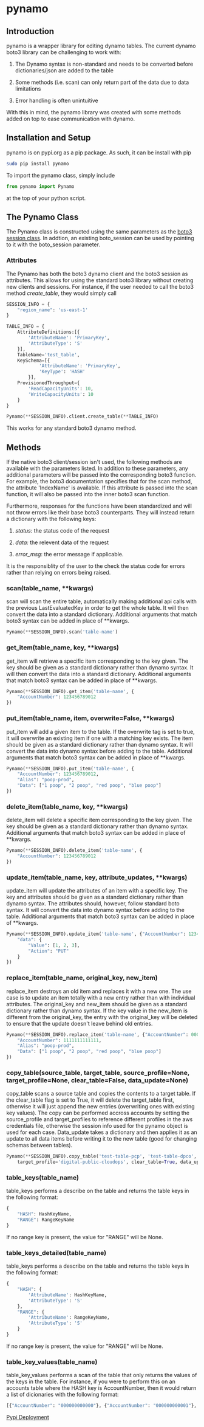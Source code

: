 # pynamo

## Introduction

pynamo is a wrapper library for editing dynamo tables.  The current dynamo boto3 library can be challenging to work with:

1) The Dynamo syntax is non-standard and needs to be converted before dictionaries/json are added to the table

2) Some methods (i.e. scan) can only return part of the data due to data limitations

3) Error handling is often unintuitive

With this in mind, the pynamo library was created with some methods added on top to ease communication with dynamo.

## Installation and Setup

pynamo is on pypi.org as a pip package.  As such, it can be install with pip

```bash
sudo pip install pynamo
```

To import the pynamo class, simply include

```python
from pynamo import Pynamo
```

at the top of your python script.

## The Pynamo Class

The Pynamo class is constructed using the same parameters as the [boto3 session class](https://boto3.readthedocs.io/en/latest/reference/core/session.html).  In addtion, an existing boto_session can be used by pointing to it with the boto_session parameter.

### Attributes

The Pynamo has both the boto3 dynamo client and the boto3 session as attributes.  This allows for using the standard boto3 library without creating new clients and sessions.  For instance, if the user needed to call the boto3 method *create_table*, they would simply call

```python
SESSION_INFO = {
    "region_name": 'us-east-1'
}

TABLE_INFO = {
    AttributeDefinitions:[{
        'AttributeName': 'PrimaryKey',
        'AttributeType': 'S'
    }],
    TableName='test_table',
    KeySchema=[{
            'AttributeName': 'PrimaryKey',
            'KeyType': 'HASH'
        }],
    ProvisionedThroughput={
        'ReadCapacityUnits': 10,
        'WriteCapacityUnits': 10
    }
}

Pynamo(**SESSION_INFO).client.create_table(**TABLE_INFO)
```

This works for any standard boto3 dynamo method.

## Methods

If the native boto3 client/session isn't used, the following methods are available with the parameters listed.  In addition to these parameters, any additional parameters will be passed into the corresponding boto3 function.  For example, the boto3 documentation specifies that for the scan method, the attribute 'IndexName' is available.  If this attribute is passed into the scan function, it will also be passed into the inner boto3 scan function.

Furthermore, responses for the functions have been standardized and will not throw errors like their base boto3 counterparts.  They will instead return a dictionary with the following keys:

1) *status:* the status code of the request

2) *data:* the relevent data of the request

3) *error_msg*: the error message if applicable.

It is the responsiblity of the user to the check the status code for errors rather than relying on errors being raised.

### scan(table_name, **kwargs)

scan will scan the entire table, automatically making additional api calls with the previous LastEvaluatedKey in order to get the whole table.  It will then convert the data into a standard dictionary.  Additional arguments that match boto3 syntax can be added in place of **kwargs.

```python
Pynamo(**SESSION_INFO).scan('table-name')
```

### get_item(table_name, key, **kwargs)

get_item will retrieve a specific item corresponding to the key given.  The key should be given as a standard dictionary rather than dynamo syntax.  It will then convert the data into a standard dictionary.  Additional arguments that match boto3 syntax can be added in place of **kwargs.

```python
Pynamo(**SESSION_INFO).get_item('table-name', {
    "AccountNumber": 123456789012
})
```

### put_item(table_name, item, overwrite=False, **kwargs)

put_item will add a given item to the table.  If the overwrite tag is set to true, it will overwrite an existing item if one with a matching key exists.  The item should be given as a standard dictionary rather than dynamo syntax.  It will convert the data into dynamo syntax before adding to the table.  Additional arguments that match boto3 syntax can be added in place of **kwargs.

```python
Pynamo(**SESSION_INFO).put_item('table-name', {
    "AccountNumber": 123456789012,
    "Alias": "poop-prod",
    "Data": ["1 poop", "2 poop", "red poop", "blue poop"]
})
```

### delete_item(table_name, key, **kwargs)

delete_item will delete a specific item corresponding to the key given.  The key should be given as a standard dictionary rather than dynamo syntax.  Additional arguments that match boto3 syntax can be added in place of **kwargs.

```python
Pynamo(**SESSION_INFO).delete_item('table-name', {
    "AccountNumber": 123456789012
})
```

### update_item(table_name, key, attribute_updates, **kwargs)

update_item will update the attributes of an item with a specific key.  The key and attributes should be given as a standard dictionary rather than dynamo syntax.  The attributes should, however, follow standard boto syntax.  It will convert the data into dynamo syntax before adding to the table.  Additional arguments that match boto3 syntax can be added in place of **kwargs.

```python
Pynamo(**SESSION_INFO).update_item('table-name', {"AccountNumber": 123456789012}, {
    "data": {
        "Value": [1, 2, 3],
        "Action": "PUT"
    }
})
```

### replace_item(table_name, original_key, new_item)

replace_item destroys an old item and replaces it with a new one.  The use case is to update an item totally with a new entry rather than with individual attributes.  The original_key and new_item should be given as a standard dictionary rather than dynamo syntax.  If the key value in the new_item is different from the original_key, the entry with the original_key will be deleted to ensure that the update doesn't leave behind old entries.

```python
Pynamo(**SESSION_INFO).replace_item('table-name', {"AccountNumber": 000000000000}, {
    "AccountNumber": 1111111111111,
    "Alias": "poop-prod",
    "Data": ["1 poop", "2 poop", "red poop", "blue poop"]
})
```

### copy_table(source_table, target_table, source_profile=None, target_profile=None, clear_table=False, data_update=None)

copy_table scans a source table and copies the contents to a target table.  If the clear_table flag is set to True, it will delete the target_table first, otherwise it will just append the new entries (overwriting ones with existing key values).  The copy can be performed accross accounts by setting the source_profile and target_profiles to reference different profiles in the aws credentials file, otherwise the session info used for the pynamo object is used for each case.  Data_update takes a dictionary and then applies it as an update to all data items before writing it to the new table (good for changing schemas between tables).

```python
Pynamo(**SESSION_INFO).copy_table('test-table-pcp', 'test-table-dpco', source_profile='public-cloud-prod',
    target_profile='digital-public-cloudops', clear_table=True, data_update={"Version": "latest"})
```

### table_keys(table_name)

table_keys performs a describe on the table and returns the table keys in the following format:

```python
{
    "HASH": HashKeyName,
    "RANGE": RangeKeyName
}
```

If no range key is present, the value for "RANGE" will be None.

### table_keys_detailed(table_name)

table_keys performs a describe on the table and returns the table keys in the following format:

```python
{
    "HASH": {
        'AttributeName': HashKeyName,
        'AttributeType': 'S'
    },
    "RANGE": {
        'AttributeName': RangeKeyName,
        'AttributeType': 'S'
    }
}
```

If no range key is present, the value for "RANGE" will be None.

### table_key_values(table_name)

table_key_values performs a scan of the table that only returns the values of the keys in the table.  For instance, if you were to perform this on an accounts table where the HASH key is AccountNumber, then it would return a list of dicionaries with the following format:

```python
[{"AccountNumber": "000000000000"}, {"AccountNumber": "000000000001"}, {"AccountNumber": "000000000002"}]
```

[Pypi Deployment](https://pypi.org/project/pynamo/)
